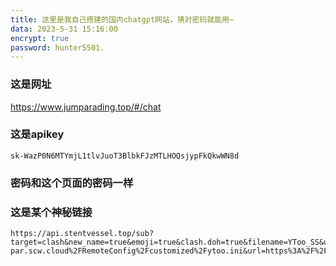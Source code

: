 ```yaml
---
title: 这里是我自己搭建的国内chatgpt网站，猜对密码就能用~
data: 2023-5-31 15:16:00
encrypt: true
password: hunter5501.
---
```


### 这是网址

https://www.jumparading.top/#/chat

### 这是apikey
```sc
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
```

### 密码和这个页面的密码一样

### 这是某个神秘链接
```sc
https://api.stentvessel.top/sub?target=clash&new_name=true&emoji=true&clash.doh=true&filename=YToo_SS&udp=true&config=https%3A%2F%2Fsubweb.s3.fr-par.scw.cloud%2FRemoteConfig%2Fcustomized%2Fytoo.ini&url=https%3A%2F%2Fapi.ytoo.xyz%2Fosubscribe.php%3Fsid%3D16495%26token%3DvLgf4pG7Zbwa%26sip002%3D1
```